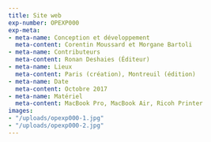 ```yaml
---
title: Site web
exp-number: OPEXP000
exp-meta:
- meta-name: Conception et développement
  meta-content: Corentin Moussard et Morgane Bartoli
- meta-name: Contributeurs
  meta-content: Ronan Deshaies (Éditeur)
- meta-name: Lieux
  meta-content: Paris (création), Montreuil (édition)
- meta-name: Date
  meta-content: Octobre 2017
- meta-name: Matériel
  meta-content: MacBook Pro, MacBook Air, Ricoh Printer
images:
- "/uploads/opexp000-1.jpg"
- "/uploads/opexp000-2.jpg"
---
```


